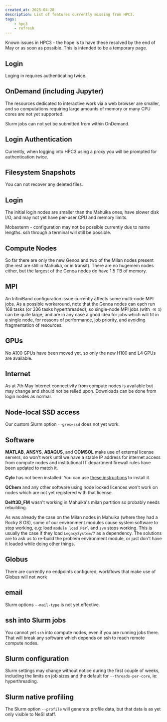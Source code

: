 ```yaml
---
created_at: 2025-04-28
description: List of features currently missing from HPC3.
tags: 
    - hpc3
    - refresh
---
```


Known issues in HPC3 - the hope is to have these resolved by the end of May or as soon as possible. This is intended to be a temporary page.

## Login

Loging in requires authenticating twice.

## OnDemand (including Jupyter)

The resources dedicated to interactive work via a web browser are smaller, and so computations requiring large amounts of memory or many CPU cores are not yet supported. 

Slurm jobs can not yet be submitted from within OnDemand.

## Login Authentication

Currently, when logging into HPC3 using a proxy you will be prompted for authentication twice.

## Filesystem Snapshots

You can not recover any deleted files.

## Login

The initial login nodes are smaller than the Mahuika ones, have slower disk I/O, and may not yet have per-user CPU and memory limits.

Mobaxterm - configuration may not be possible currently due to name lengths. ssh through a terminal will still be possible.  

## Compute Nodes

So far there are only the new Genoa and two of the Milan nodes present (the rest are still in Mahuika, or in transit). There are no hugemem nodes either, but the largest of the Genoa nodes do have 1.5 TB of memory.

## MPI

An InfiniBand configuration issue currently affects some multi-node MPI jobs. As a possible workaround, note that the Genoa nodes can each run 168 tasks (or 336 tasks hyperthreaded), so single-node MPI jobs (with `-N 1`) can be quite large, and are in any case a good idea for jobs which will fit in a single node, for reasons of performance, job priority, and avoiding fragmentation of resources.

## GPUs

No A100 GPUs have been moved yet, so only the new H100 and L4 GPUs are available.

## Internet

As at 7th May Internet connectivity from compute nodes is available but may change and should not be relied upon. Downloads can be done from login nodes as normal.

## Node-local SSD access

Our custom Slurm option `--gres=ssd` does not yet work.

## Software

**MATLAB**, **ANSYS**, **ABAQUS**, and **COMSOL** make use of external license servers, so won't work until we have a stable IP address for internet access from compute nodes and institutional IT department firewall rules have been updated to match it.

**Cylc** has not been installed. You can use [these instructions](https://cylc.github.io/cylc-doc/stable/html/installation.html) to install it.

**QChem** and any other software using node locked licences won't work on nodes which are not yet registered with that license.

**Delft3D_FM** wasn't working in Mahuika's milan partition so probably needs rebuilding.

As was already the case on the Milan nodes in Mahuika (where they had a Rocky 8 OS), some of our environment modules cause system software to stop working, e.g: load `module load Perl` and `svn` stops working. This is usually the case if they load `LegacySystem/7` as a dependency. The solutions are to ask us to re-build the problem environment module, or just don't have it loaded while doing other things.

## Globus

There are currently no endpoints configured, workflows that make use of Globus will not work

## email

Slurm options `--mail-type` is not yet effective.

## ssh into Slurm jobs

You cannot yet `ssh` into compute nodes, even if you are running jobs there.  That will break any software which depends on ssh to reach remote compute nodes.

## Slurm configuration

Slurm settings may change without notice during the first couple of weeks, including the limits on job sizes and the default for `--threads-per-core`, ie: hyperthreading.

## Slurm native profiling

The Slurm option `--profile` will generate profile data, but that data is as yet only visible to NeSI staff.


